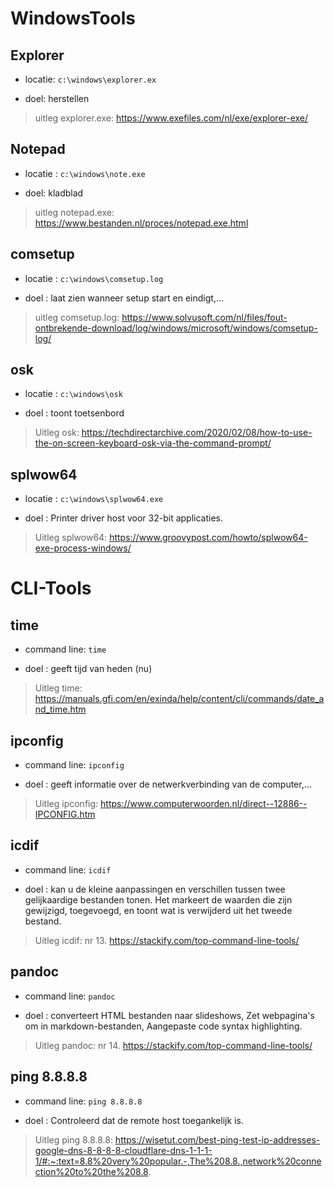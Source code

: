 # WindowsTools
## Explorer
- locatie: ``c:\windows\explorer.ex``

- doel: herstellen

> uitleg explorer.exe:
https://www.exefiles.com/nl/exe/explorer-exe/

## Notepad
- locatie : ``c:\windows\note.exe``

- doel: kladblad

> uitleg notepad.exe:
https://www.bestanden.nl/proces/notepad.exe.html

## comsetup
- locatie : ``c:\windows\comsetup.log``

- doel : laat zien wanneer setup start en eindigt,...

> uitleg comsetup.log:
https://www.solvusoft.com/nl/files/fout-ontbrekende-download/log/windows/microsoft/windows/comsetup-log/

## osk
- locatie : ``c:\windows\osk``

- doel : toont toetsenbord

>Uitleg osk: 
https://techdirectarchive.com/2020/02/08/how-to-use-the-on-screen-keyboard-osk-via-the-command-prompt/

## splwow64
- locatie : ``c:\windows\splwow64.exe``

- doel : Printer driver host voor 32-bit applicaties.

>Uitleg splwow64:
https://www.groovypost.com/howto/splwow64-exe-process-windows/

# CLI-Tools
## time
- command line: ``time``

- doel : geeft tijd van heden (nu)

>Uitleg time:
https://manuals.gfi.com/en/exinda/help/content/cli/commands/date_and_time.htm

## ipconfig
- command line: ``ipconfig``

- doel : geeft informatie over de netwerkverbinding van de computer,...

>Uitleg ipconfig:
https://www.computerwoorden.nl/direct--12886--IPCONFIG.htm

## icdif
- command line: ``icdif``

- doel : kan u de kleine aanpassingen en verschillen tussen twee gelijkaardige bestanden tonen. Het markeert de waarden die zijn gewijzigd, toegevoegd, en toont wat is verwijderd uit het tweede bestand.

>Uitleg icdif: 
nr 13. https://stackify.com/top-command-line-tools/

## pandoc
- command line: ``pandoc``

- doel : converteert HTML bestanden naar slideshows, Zet webpagina's om in markdown-bestanden, Aangepaste code syntax highlighting.

>Uitleg pandoc: 
nr 14. https://stackify.com/top-command-line-tools/

## ping 8.8.8.8
- command line: ``ping 8.8.8.8``

- doel : Controleerd dat de remote host toegankelijk is.

>Uitleg ping 8.8.8.8:
https://wisetut.com/best-ping-test-ip-addresses-google-dns-8-8-8-8-cloudflare-dns-1-1-1-1/#:~:text=8.8%20very%20popular.-,The%208.8.,network%20connection%20to%20the%208.8.
